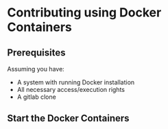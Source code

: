 # Contributing using Docker Containers

## Prerequisites

Assuming you have:
* A system with running Docker installation
* All necessary access/execution rights
* A gitlab clone

## Start the Docker Containers
